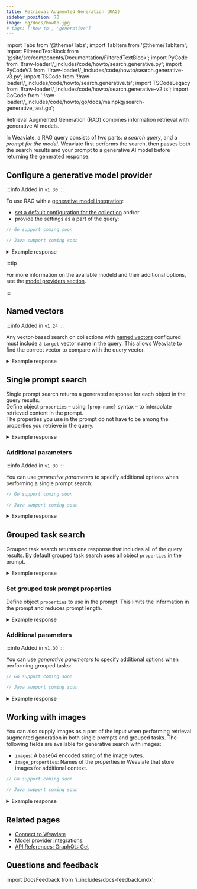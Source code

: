 ```yaml
---
title: Retrieval Augmented Generation (RAG)
sidebar_position: 70
image: og/docs/howto.jpg
# tags: ['how to', 'generative']
---
```


import Tabs from '@theme/Tabs';
import TabItem from '@theme/TabItem';
import FilteredTextBlock from '@site/src/components/Documentation/FilteredTextBlock';
import PyCode from '!!raw-loader!/_includes/code/howto/search.generative.py';
import PyCodeV3 from '!!raw-loader!/_includes/code/howto/search.generative-v3.py';
import TSCode from '!!raw-loader!/_includes/code/howto/search.generative.ts';
import TSCodeLegacy from '!!raw-loader!/_includes/code/howto/search.generative-v2.ts';
import GoCode from '!!raw-loader!/_includes/code/howto/go/docs/mainpkg/search-generative_test.go';

Retrieval Augmented Generation (RAG) combines information retrieval with generative AI models.

In Weaviate, a RAG query consists of two parts: *a search query*, and a *prompt for the model*. Weaviate first performs the search, then passes both the search results and your prompt to a generative AI model before returning the generated response.

## Configure a generative model provider

:::info Added in `v1.30`
:::

To use RAG with a [generative model integration](../model-providers/index.md):
- [set a default configuration for the collection](../manage-data/collections.mdx#specify-a-generative-model-integration) and/or
- provide the settings as a part of the query:

<Tabs groupId="languages">
  <TabItem value="py" label="Python Client v4">
    <FilteredTextBlock
      text={PyCode}
      startMarker="# START DynamicRag"
      endMarker="# END DynamicRag"
      language="python"
    />
  </TabItem>

  <TabItem value="js" label="JS/TS Client v3">
    <FilteredTextBlock
      text={TSCode}
      startMarker="// START DynamicRag"
      endMarker="// END DynamicRag"
      language="ts"
    />
  </TabItem>
  <TabItem value="go" label="Go">

```ts
// Go support coming soon
```

  </TabItem>
    <TabItem value="java" label="Java">

```ts
// Java support coming soon
```

  </TabItem>
</Tabs>

<details>
  <summary>Example response</summary>

```
Properties: {'country': 'Austria', 'title': 'Gebeshuber 2013 Frizzante Rosé Pinot Noir (Österreichischer Perlwein)', 'review_body': "With notions of cherry and cinnamon on the nose and just slight fizz, this is a refreshing, fruit-driven sparkling rosé that's full of strawberry and cherry notes—it might just be the very definition of easy summer wine. It ends dry, yet refreshing.", 'points': 85, 'price': 21.0}

Single prompt result: Mit Noten von Kirsche und Zimt in der Nase und nur leicht prickelnd, ist dies ein erfrischender, fruchtiger sprudelnder Rosé, der voller Erdbeer- und Kirschnoten steckt - es könnte genau die Definition von leichtem Sommerwein sein. Er endet trocken, aber erfrischend.

Properties: {'price': 27.0, 'points': 89, 'review_body': 'Beautifully perfumed, with acidity, white fruits and a mineral context. The wine is layered with citrus and lime, hints of fresh pineapple acidity. Screw cap.', 'title': 'Stadt Krems 2009 Steinterrassen Riesling (Kremstal)', 'country': 'Austria'}

Single prompt result: Wunderschön parfümiert, mit Säure, weißen Früchten und einem mineralischen Kontext. Der Wein ist mit Zitrus- und Limettennoten durchzogen, mit Anklängen von frischer Ananas-Säure. Schraubverschluss.

Grouped task result: The first review is for the Gebeshuber 2013 Frizzante Rosé Pinot Noir from Austria, describing it as a refreshing and fruit-driven sparkling rosé with cherry and cinnamon notes. It is said to be the perfect easy summer wine, ending dry yet refreshing.

The second review is for the Stadt Krems 2009 Steinterrassen Riesling from Austria, noting its beautiful perfume, acidity, white fruits, and mineral context. The wine is described as layered with citrus and lime flavors, with hints of fresh pineapple acidity. It is sealed with a screw cap.
```

</details>

:::tip

For more information on the available modeld and their additional options, see the [model providers section](../model-providers/index.md).

:::
## Named vectors

:::info Added in `v1.24`
:::

Any vector-based search on collections with [named vectors](../config-refs/schema/multi-vector.md) configured must include a `target` vector name in the query. This allows Weaviate to find the correct vector to compare with the query vector.

<Tabs groupId="languages">
  <TabItem value="py" label="Python Client v4">
    <FilteredTextBlock
      text={PyCode}
      startMarker="# NamedVectorNearTextPython"
      endMarker="# END NamedVectorNearTextPython"
      language="python"
    />
  </TabItem>

  <TabItem value="py3" label="Python Client v3">
    <FilteredTextBlock
      text={PyCodeV3}
      startMarker="# NamedVectorNearTextPython"
      endMarker="# END NamedVectorNearTextPython"
      language="pyv3"
    />
  </TabItem>

  <TabItem value="js" label="JS/TS Client v3">
    <FilteredTextBlock
      text={TSCode}
      startMarker="// NamedVectorNearText"
      endMarker="// END NamedVectorNearText"
      language="ts"
    />
  </TabItem>

  <TabItem value="js2" label="JS/TS Client v2">
    <FilteredTextBlock
      text={TSCodeLegacy}
      startMarker="// NamedVectorNearText"
      endMarker="// END NamedVectorNearText"
      language="tsv2"
    />
  </TabItem>

  <TabItem value="graphql" label="GraphQL">
    <FilteredTextBlock
      text={PyCodeV3}
      startMarker="# NamedVectorNearTextGraphql"
      endMarker="# END NamedVectorNearTextGraphql"
      language="graphql"
    />
  </TabItem>
</Tabs>

<details>
  <summary>Example response</summary>

```
Properties: {'country': 'Austria', 'title': 'Gebeshuber 2013 Frizzante Rosé Pinot Noir (Österreichischer Perlwein)', 'review_body': "With notions of cherry and cinnamon on the nose and just slight fizz, this is a refreshing, fruit-driven sparkling rosé that's full of strawberry and cherry notes—it might just be the very definition of easy summer wine. It ends dry, yet refreshing.", 'points': 85, 'price': 21.0}

Single prompt result: Mit Noten von Kirsche und Zimt in der Nase und nur leicht prickelnd, ist dies ein erfrischender, fruchtiger sprudelnder Rosé, der voller Erdbeer- und Kirschnoten steckt - es könnte genau die Definition von leichtem Sommerwein sein. Er endet trocken, aber erfrischend.

Properties: {'price': 27.0, 'points': 89, 'review_body': 'Beautifully perfumed, with acidity, white fruits and a mineral context. The wine is layered with citrus and lime, hints of fresh pineapple acidity. Screw cap.', 'title': 'Stadt Krems 2009 Steinterrassen Riesling (Kremstal)', 'country': 'Austria'}

Single prompt result: Wunderschön parfümiert, mit Säure, weißen Früchten und einem mineralischen Kontext. Der Wein ist mit Zitrus- und Limettennoten durchzogen, mit Anklängen von frischer Ananas-Säure. Schraubverschluss.

Grouped task result: The first review is for the Gebeshuber 2013 Frizzante Rosé Pinot Noir from Austria, describing it as a refreshing and fruit-driven sparkling rosé with cherry and cinnamon notes. It is said to be the perfect easy summer wine, ending dry yet refreshing.

The second review is for the Stadt Krems 2009 Steinterrassen Riesling from Austria, noting its beautiful perfume, acidity, white fruits, and mineral context. The wine is described as layered with citrus and lime flavors, with hints of fresh pineapple acidity. It is sealed with a screw cap.
```

</details>

## Single prompt search

Single prompt search returns a generated response for each object in the query results.<br/>
Define object `properties` – using `{prop-name}` syntax – to interpolate retrieved content in the prompt.<br/>
The properties you use in the prompt do not have to be among the properties you retrieve in the query.

<Tabs groupId="languages">
  <TabItem value="py" label="Python Client v4">
    <FilteredTextBlock
      text={PyCode}
      startMarker="# SingleGenerativePropertiesPython"
      endMarker="# END SingleGenerativePropertiesPython"
      language="py"
    />
  </TabItem>

  <TabItem value="py3" label="Python Client v3">
    <FilteredTextBlock
      text={PyCodeV3}
      startMarker="# SingleGenerativePropertiesPython"
      endMarker="# END SingleGenerativePropertiesPython"
      language="pyv3"
    />
  </TabItem>

  <TabItem value="js" label="JS/TS Client v3">
    <FilteredTextBlock
      text={TSCode}
      startMarker="// START SingleGenerativePropertiesTS"
      endMarker="// END SingleGenerativePropertiesTS"
      language="js"
    />
  </TabItem>

  <TabItem value="js2" label="JS/TS Client v2">
    <FilteredTextBlock
      text={TSCodeLegacy}
      startMarker="// SingleGenerativeProperties TS"
      endMarker="// END SingleGenerativeProperties TS"
      language="tsv2"
    />
  </TabItem>

  <TabItem value="go" label="Go">
    <FilteredTextBlock
      text={GoCode}
      startMarker="// START SingleGenerativeProperties"
      endMarker="// END SingleGenerativeProperties"
      language="gonew"
    />
  </TabItem>

  <TabItem value="graphql" label="GraphQL">
    <FilteredTextBlock
      text={PyCodeV3}
      startMarker="# SingleGenerativePropertiesGraphQL"
      endMarker="# END SingleGenerativePropertiesGraphQL"
      language="graphql"
    />
  </TabItem>
</Tabs>

<details>
  <summary>Example response</summary>

```
Property 'question': Including, in 19th century, one quarter of world's land & people, the sun never set on it
Single prompt result: Did you know that in the 19th century, one quarter of the world's land and people were part of an empire where the sun never set? ☀️🌍 #historybuffs #funfact

Property 'question': From Menes to the Ptolemys, this country had more kings than any other in ancient history
Single prompt result: Which country in ancient history had more kings than any other, from Menes to the Ptolemys? 👑🏛️ #historybuffs #ancientkings
```

</details>

### Additional parameters

:::info Added in `v1.30`
:::

You can use *generative parameters* to specify additional options when performing a single prompt search:

<Tabs groupId="languages">
  <TabItem value="py" label="Python Client v4">
    <FilteredTextBlock
      text={PyCode}
      startMarker="# SingleGenerativeParametersPython"
      endMarker="# END SingleGenerativeParametersPython"
      language="py"
    />
  </TabItem>
  <TabItem value="js" label="JS/TS Client v3">
    <FilteredTextBlock
      text={TSCode}
      startMarker="// START SingleGenerativeParametersTS"
      endMarker="// END SingleGenerativeParametersTS"
      language="ts"
    />
  </TabItem>
  <TabItem value="go" label="Go">

```go
// Go support coming soon
```

  </TabItem>
    <TabItem value="java" label="Java">

```java
// Java support coming soon
```

  </TabItem>
</Tabs>

<details>
  <summary>Example response</summary>

```
Properties: {'points': 400, 'answer': 'the British Empire', 'air_date': datetime.datetime(1984, 12, 10, 0, 0, tzinfo=datetime.timezone.utc), 'question': "Including, in 19th century, one quarter of world's land & people, the sun never set on it", 'round': 'Double Jeopardy!'}

Single prompt result: Did you know that in the 19th century, the sun never set on the British Empire, which included one quarter of the world's land and people? #triviatuesday #britishempire

Debug: full_prompt: "Convert this quiz question: Including, in 19th century, one quarter of world\'s land & people, the sun never set on it and answer: the British Empire into a trivia tweet."

Metadata: usage {
  prompt_tokens: 46
  completion_tokens: 43
  total_tokens: 89
}

Properties: {'points': 400, 'answer': 'Egypt', 'air_date': datetime.datetime(1989, 9, 5, 0, 0, tzinfo=datetime.timezone.utc), 'question': 'From Menes to the Ptolemys, this country had more kings than any other in ancient history', 'round': 'Double Jeopardy!'}

Single prompt result: Did you know that Egypt had more kings than any other country in ancient history, from Menes to the Ptolemys? #triviathursday #ancienthistory

Debug: full_prompt: "Convert this quiz question: From Menes to the Ptolemys, this country had more kings than any other in ancient history and answer: Egypt into a trivia tweet."

Metadata: usage {
  prompt_tokens: 42
  completion_tokens: 36
  total_tokens: 78
}
```

</details>

## Grouped task search

Grouped task search returns one response that includes all of the query results. By default grouped task search uses all object `properties` in the prompt.

<Tabs groupId="languages">
  <TabItem value="py" label="Python Client v4">
    <FilteredTextBlock
      text={PyCode}
      startMarker="# GroupedGenerativePython"
      endMarker="# END GroupedGenerativePython"
      language="py"
    />
  </TabItem>

  <TabItem value="py3" label="Python Client v3">
    <FilteredTextBlock
      text={PyCodeV3}
      startMarker="# GroupedGenerativePython"
      endMarker="# END GroupedGenerativePython"
      language="pyv3"
    />
  </TabItem>

  <TabItem value="js" label="JS/TS Client v3">
    <FilteredTextBlock
      text={TSCode}
      startMarker="// START GroupedGenerativeTS"
      endMarker="// END GroupedGenerativeTS"
      language="js"
    />
  </TabItem>

  <TabItem value="js2" label="JS/TS Client v2">
    <FilteredTextBlock
      text={TSCodeLegacy}
      startMarker="// GroupedGenerative TS"
      endMarker="// END GroupedGenerative TS"
      language="tsv2"
    />
  </TabItem>

  <TabItem value="go" label="Go">
    <FilteredTextBlock
      text={GoCode}
      startMarker="// START GroupedGenerative"
      endMarker="// END GroupedGenerative"
      language="gonew"
    />
  </TabItem>

  <TabItem value="graphql" label="GraphQL">
    <FilteredTextBlock
      text={PyCodeV3}
      startMarker="# GroupedGenerativeGraphQL"
      endMarker="# END GroupedGenerativeGraphQL"
      language="graphql"
    />
  </TabItem>
</Tabs>

<details>
  <summary>Example response</summary>

```
Grouped task result: All of these animals are mammals.
```

</details>

### Set grouped task prompt properties

Define object `properties` to use in the prompt. This limits the information in the prompt and reduces prompt length.

<Tabs groupId="languages">
  <TabItem value="py" label="Python Client v4">
    <FilteredTextBlock
      text={PyCode}
      startMarker="# GroupedGenerativeProperties Python"
      endMarker="# END GroupedGenerativeProperties Python"
      language="py"
    />
  </TabItem>

  <TabItem value="py3" label="Python Client v3">
    <FilteredTextBlock
      text={PyCodeV3}
      startMarker="# GroupedGenerativeProperties Python"
      endMarker="# END GroupedGenerativeProperties Python"
      language="pyv3"
    />
  </TabItem>

  <TabItem value="js" label="JS/TS Client v3">
    <FilteredTextBlock
      text={TSCode}
      startMarker="// START GroupedGenerativeProperties"
      endMarker="// END GroupedGenerativeProperties"
      language="ts"
    />
  </TabItem>

  <TabItem value="js2" label="JS/TS Client v2">
    <FilteredTextBlock
      text={TSCodeLegacy}
      startMarker="// GroupedGenerativeProperties"
      endMarker="// END GroupedGenerativeProperties"
      language="tsv2"
    />
  </TabItem>

  <TabItem value="go" label="Go">
    <FilteredTextBlock
      text={GoCode}
      startMarker="// START GroupedGenerativeProperties"
      endMarker="// END GroupedGenerativeProperties"
      language="gonew"
    />
  </TabItem>

  <TabItem value="graphql" label="GraphQL">
    <FilteredTextBlock
      text={PyCodeV3}
      startMarker="# GroupedGenerativePropertiesGraphQL"
      endMarker="# END GroupedGenerativePropertiesGraphQL"
      language="graphql"
    />
  </TabItem>
</Tabs>

<details>
  <summary>Example response</summary>

```
Grouped task result: The commonality among these animals is that they are all native to Australia.
```

</details>

### Additional parameters

:::info Added in `v1.30`
:::

You can use *generative parameters* to specify additional options when performing grouped tasks:

<Tabs groupId="languages">
  <TabItem value="py" label="Python Client v4">
    <FilteredTextBlock
      text={PyCode}
      startMarker="# START GroupedGenerativeParametersPython"
      endMarker="# END GroupedGenerativeParametersPython"
      language="py"
    />
  </TabItem>
  <TabItem value="js" label="JS/TS Client v3">
    <FilteredTextBlock
      text={TSCode}
      startMarker="// START GroupedGenerativeParametersTS"
      endMarker="// END GroupedGenerativeParametersTS"
      language="ts"
    />
  </TabItem>
  <TabItem value="go" label="Go">

```go
// Go support coming soon
```

  </TabItem>
    <TabItem value="java" label="Java">

```java
// Java support coming soon
```

  </TabItem>
</Tabs>

<details>
  <summary>Example response</summary>

```
Grouped task result: They are all animals.
Metadata: usage {
  prompt_tokens: 42
  completion_tokens: 36
  total_tokens: 78
}
```

</details>

## Working with images

You can also supply images as a part of the input when performing retrieval augmented generation in both single prompts and grouped tasks. 
The following fields are available for generative search with images:
- `images`: A base64 encoded string of the image bytes.
- `image_properties`: Names of the properties in Weaviate that store images for additional context.

<Tabs groupId="languages">
  <TabItem value="py" label="Python Client v4">
    <FilteredTextBlock
      text={PyCode}
      startMarker="# START WorkingWithImages"
      endMarker="# END WorkingWithImages"
      language="py"
    />
  </TabItem>
  <TabItem value="js" label="JS/TS Client v3">
    <FilteredTextBlock
      text={TSCode}
      startMarker="// START WorkingWithImages"
      endMarker="// END WorkingWithImages"
      language="ts"
    />
  </TabItem>
  <TabItem value="go" label="Go">

```go
// Go support coming soon
```

  </TabItem>
    <TabItem value="java" label="Java">

```java
// Java support coming soon
```

  </TabItem>
</Tabs>

<details>
  <summary>Example response</summary>

```
Properties: {'points': 800, 'answer': 'sheep', 'air_date': datetime.datetime(2007, 12, 13, 0, 0, tzinfo=datetime.timezone.utc), 'question': 'Australians call this animal a jumbuck or a monkey', 'round': 'Jeopardy!'}
Properties: {'points': 100, 'answer': 'Australia', 'air_date': datetime.datetime(2000, 3, 10, 0, 0, tzinfo=datetime.timezone.utc), 'question': 'An island named for the animal seen <a href="http://www.j-archive.com/media/2000-03-10_J_01.jpg" target="_blank">here</a> belongs to this country [kangaroo]', 'round': 'Jeopardy!'}
Properties: {'points': 300, 'air_date': datetime.datetime(1996, 7, 18, 0, 0, tzinfo=datetime.timezone.utc), 'answer': 'Kangaroo', 'question': 'Found chiefly in Australia, the wallaby is a smaller type of this marsupial', 'round': 'Jeopardy!'}

Grouped task result: I'll formulate a Jeopardy!-style question based on the image of the koala:

Answer: This Australian marsupial, often mistakenly called a bear, spends most of its time in eucalyptus trees.

Question: What is a koala?
```

</details>

## Related pages

- [Connect to Weaviate](/developers/weaviate/connections/index.mdx)
- [Model provider integrations](../model-providers/index.md).
- [API References: GraphQL: Get](../api/graphql/get.md)

## Questions and feedback

import DocsFeedback from '/_includes/docs-feedback.mdx';

<DocsFeedback/>

